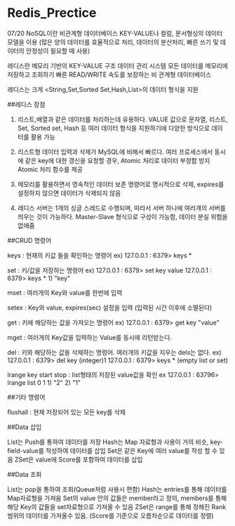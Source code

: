 # Redis_Prectice
07/20
NoSQL이란 비관계형 데이터베이스 KEY-VALUE나 컬럼, 문서형싱의 데이터 모델을 이용
(많은 양의 데이터를 효율적으로 처리, 데이터의 분산처리, 빠른 쓰기 및 데이터의 안정성이 필요할 때 사용)

레디스란 메모리 기반의 KEY-VALUE 구조 데이터 관리 시스템
모든 데이터를 메모리에 저장하고 조회하기 빠른 READ/WRITE 속도를 보장하는 비 관계형 데이터베이스

레디스는 크게 <String,Set,Sorted Set,Hash,List>의 데이터 형식을 지원

##레디스 장점
1. 리스트,배열과 같은 데이터를 처리하는데 유용하다.
	VALUE 값으로 문자열, 리스트, Set, Sorted set, Hash 등 여러 데이터 형식을 지원하기에 다양한 방식으로 데이터를 활용 가능

2. 리스트형 데이터 입력과 삭제가 MySQL에 비해서 빠르다.
	여러 프로세스에서 동시에 같은 key에 대한 갱신을 요청할 경우, Atomic 처리로 데이터 부정합 방지Atomic 처리 함수를 제공

3. 메모리를 활용하면서 영속적인 데이터 보존
	명령어로 명시적으로 삭제, expires를 설정하지 않으면 데이터가 삭제되지 않음

4. 레디스 서버는 1개의 싱글 스레드로 수행되며, 따라서 서버 하나에 여러개의 서버를 띄우는 것이 가능하다.
	Master-Slave 형식으로 구성이 가능함, 데이터 분실 위험을 없애줌


##CRUD 명령어

keys : 현재의 키값 들을 확인하는 명령어
ex) 127.0.0.1 : 6379> keys *

set : 키/값을 저장하는 명령어
ex) 127.0.0.1 : 6379> set key value
     127.0.0.1 : 6379> keys *
     1) "key"	

mset : 여러개의 Key와 value를 한번에 입력

setex : Key와 value, expires(sec) 설정을 입력
(입력된 시간 이후에 소멸된다)

get : 키에 해당하는 값을 가져오는 명령어
ex) 127.0.0.1 : 6379> get key
     "value"

mget : 여러개의 Key값을 입력하는 Value를 동시에 리턴받는다.

del : 키와 해당하는 값을 삭제하는 명령어. 여러개의 키값을 지우는 dels는 없다.
ex) 127.0.0.1 : 6379> del key
     (integer)1
     127.0.0.1 : 6379> keys *
     (empty list or set)

lrange key start stop : list형태의 저장된 value값을 확인
ex 127.0.0.1 : 63796> lrange list 0 1
    1) "2"
    2) "1"



##기타 명령어

flushall : 현재 저장되어 있는 모든 key를 삭제



##Data 삽입

List는 Push를 통하여 데이터를 저장
Hash는 Map 자료형과 사용이 거의 비슷, key-field-value를 작성하여 데이터를 삽입
Set은 같은 Key에 여러 value를 작성 할 수 있음
ZSet은 value에 Score를 포함하여 데이터를 삽입


##Data 조회

List는 pop을 통하여 조회(Queue처럼 사용시 편함)
Hash는 entries를 통해 데이터를 Map자료형을 가져옴
Set의 value 안의 값들은 member라고 정의, members를 통해 해당 Key의 값들을 set자료형으로 가져올 수 있음
ZSet은 range를 통해 정해진 Rank범위의 데이터를 가져올수 있음. (Score를 기준으로 오름차순으로 데이터를 정렬)

